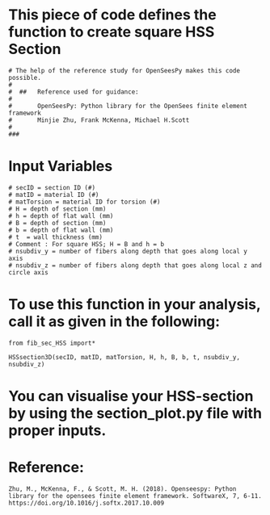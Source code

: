 ###
# This piece of code defines the function to create square HSS Section
    # The help of the reference study for OpenSeesPy makes this code possible.
    #
    #  ##   Reference used for guidance:
    #
    #       OpenSeesPy: Python library for the OpenSees finite element framework
    #       Minjie Zhu, Frank McKenna, Michael H.Scott
    #     
    ###

###
# Input Variables

    # secID = section ID (#)
    # matID = material ID (#)
    # matTorsion = material ID for torsion (#)
    # H = depth of section (mm)
    # h = depth of flat wall (mm)
    # B = depth of section (mm)
    # b = depth of flat wall (mm)
    # t  = wall thickness (mm)
    # Comment : For square HSS; H = B and h = b
    # nsubdiv_y = number of fibers along depth that goes along local y axis
    # nsubdiv_z = number of fibers along depth that goes along local z and circle axis
    
###

# To use this function in your analysis, call it as given in the following:

	from fib_sec_HSS import*

	HSSsection3D(secID, matID, matTorsion, H, h, B, b, t, nsubdiv_y, nsubdiv_z)


# You can visualise your HSS-section by using the section_plot.py file with proper inputs.

# Reference:	

	Zhu, M., McKenna, F., & Scott, M. H. (2018). Openseespy: Python library for the opensees finite element framework. SoftwareX, 7, 6-11. 
	https://doi.org/10.1016/j.softx.2017.10.009
